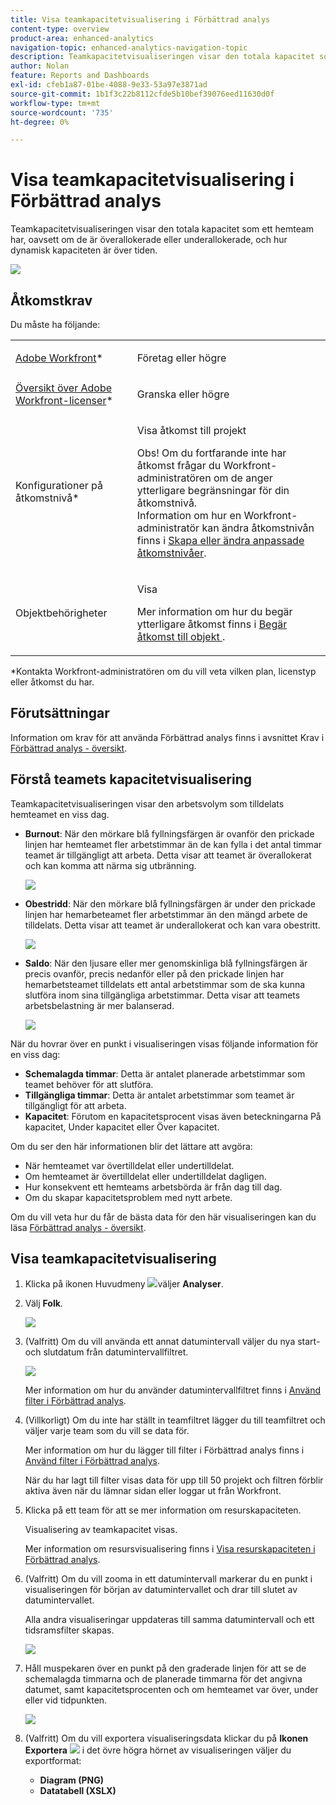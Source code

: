 ```yaml
---
title: Visa teamkapacitetvisualisering i Förbättrad analys
content-type: overview
product-area: enhanced-analytics
navigation-topic: enhanced-analytics-navigation-topic
description: Teamkapacitetvisualiseringen visar den totala kapacitet som ett hemteam har, oavsett om de är överallokerade eller underallokerade, och hur dynamisk kapaciteten är över tiden.
author: Nolan
feature: Reports and Dashboards
exl-id: cfeb1a87-01be-4088-9e33-53a97e3871ad
source-git-commit: 1b1f3c22b8112cfde5b10bef39076eed11630d0f
workflow-type: tm+mt
source-wordcount: '735'
ht-degree: 0%

---
```


# Visa teamkapacitetvisualisering i Förbättrad analys

Teamkapacitetvisualiseringen visar den totala kapacitet som ett hemteam har, oavsett om de är överallokerade eller underallokerade, och hur dynamisk kapaciteten är över tiden.

![](assets/team-capacity-350x110.png)

## Åtkomstkrav

Du måste ha följande:

<table style="table-layout:auto"> 
 <col> 
 <col> 
 <tbody> 
  <tr> 
   <td role="rowheader"><a href="https://www.workfront.com/plans" target="_blank">Adobe Workfront</a>*</td> 
   <td> <p>Företag eller högre</p> </td> 
  </tr> 
  <tr> 
   <td role="rowheader"><a href="../administration-and-setup/add-users/access-levels-and-object-permissions/wf-licenses.md" class="MCXref xref">Översikt över Adobe Workfront-licenser</a>*</td> 
   <td> <p>Granska eller högre</p> </td> 
  </tr> 
  <tr> 
   <td role="rowheader">Konfigurationer på åtkomstnivå*</td> 
   <td> <p>Visa åtkomst till projekt</p> <p>Obs! Om du fortfarande inte har åtkomst frågar du Workfront-administratören om de anger ytterligare begränsningar för din åtkomstnivå.<br>Information om hur en Workfront-administratör kan ändra åtkomstnivån finns i <a href="../administration-and-setup/add-users/configure-and-grant-access/create-modify-access-levels.md" class="MCXref xref">Skapa eller ändra anpassade åtkomstnivåer</a>.</p> </td> 
  </tr> 
  <tr> 
   <td role="rowheader">Objektbehörigheter</td> 
   <td> <p>Visa</p> <p>Mer information om hur du begär ytterligare åtkomst finns i <a href="../workfront-basics/grant-and-request-access-to-objects/request-access.md" class="MCXref xref">Begär åtkomst till objekt </a>.</p> </td> 
  </tr> 
 </tbody> 
</table>

&#42;Kontakta Workfront-administratören om du vill veta vilken plan, licenstyp eller åtkomst du har.

## Förutsättningar

Information om krav för att använda Förbättrad analys finns i avsnittet Krav i [Förbättrad analys - översikt](../enhanced-analytics/enhanced-analytics-overview.md).

## Förstå teamets kapacitetvisualisering

Teamkapacitetvisualiseringen visar den arbetsvolym som tilldelats hemteamet en viss dag.

* **Burnout**: När den mörkare blå fyllningsfärgen är ovanför den prickade linjen har hemteamet fler arbetstimmar än de kan fylla i det antal timmar teamet är tillgängligt att arbeta. Detta visar att teamet är överallokerat och kan komma att närma sig utbränning.

   ![](assets/team-capacity-over-capacity.png)

* **Obestridd**: När den mörkare blå fyllningsfärgen är under den prickade linjen har hemarbeteamet fler arbetstimmar än den mängd arbete de tilldelats. Detta visar att teamet är underallokerat och kan vara obestritt.

   ![](assets/team-capacity-under-capacity.png)

* **Saldo**: När den ljusare eller mer genomskinliga blå fyllningsfärgen är precis ovanför, precis nedanför eller på den prickade linjen har hemarbetsteamet tilldelats ett antal arbetstimmar som de ska kunna slutföra inom sina tillgängliga arbetstimmar. Detta visar att teamets arbetsbelastning är mer balanserad.

   ![](assets/team-capacity-at-capacity.png)

När du hovrar över en punkt i visualiseringen visas följande information för en viss dag:

* **Schemalagda timmar**: Detta är antalet planerade arbetstimmar som teamet behöver för att slutföra.
* **Tillgängliga timmar**: Detta är antalet arbetstimmar som teamet är tillgängligt för att arbeta.
* **Kapacitet**: Förutom en kapacitetsprocent visas även beteckningarna På kapacitet, Under kapacitet eller Över kapacitet.

Om du ser den här informationen blir det lättare att avgöra:

* När hemteamet var övertilldelat eller undertilldelat.
* Om hemteamet är övertilldelat eller undertilldelat dagligen.
* Hur konsekvent ett hemteams arbetsbörda är från dag till dag.
* Om du skapar kapacitetsproblem med nytt arbete.

Om du vill veta hur du får de bästa data för den här visualiseringen kan du läsa [Förbättrad analys - översikt](../enhanced-analytics/enhanced-analytics-overview.md).

## Visa teamkapacitetvisualisering

1. Klicka på ikonen Huvudmeny ![](assets/main-menu-icon-16x12.png)väljer **Analyser**.
1. Välj **Folk**.

   ![](assets/people-area-cropped-qs-350x276.png)

1. (Valfritt) Om du vill använda ett annat datumintervall väljer du nya start- och slutdatum från datumintervallfiltret.

   ![](assets/filters-select-date-range-350x344.png)

   Mer information om hur du använder datumintervallfiltret finns i [Använd filter i Förbättrad analys](../enhanced-analytics/use-enhanced-analytics-filters.md).

1. (Villkorligt) Om du inte har ställt in teamfiltret lägger du till teamfiltret och väljer varje team som du vill se data för.

   Mer information om hur du lägger till filter i Förbättrad analys finns i [Använd filter i Förbättrad analys](../enhanced-analytics/use-enhanced-analytics-filters.md).

   När du har lagt till filter visas data för upp till 50 projekt och filtren förblir aktiva även när du lämnar sidan eller loggar ut från Workfront.

1. Klicka på ett team för att se mer information om resurskapaciteten.

   Visualisering av teamkapacitet visas.

   Mer information om resursvisualisering finns i [Visa resurskapaciteten i Förbättrad analys](../enhanced-analytics/resource-capacity-overview.md).

1. (Valfritt) Om du vill zooma in ett datumintervall markerar du en punkt i visualiseringen för början av datumintervallet och drar till slutet av datumintervallet.

   Alla andra visualiseringar uppdateras till samma datumintervall och ett tidsramsfilter skapas.

   ![](assets/timeframe-filter-350x220.png)

1. Håll muspekaren över en punkt på den graderade linjen för att se de schemalagda timmarna och de planerade timmarna för det angivna datumet, samt kapacitetsprocenten och om hemteamet var över, under eller vid tidpunkten.

   ![](assets/team-capacity-capacity-pop-up-350x351.png)

1. (Valfritt) Om du vill exportera visualiseringsdata klickar du på **Ikonen Exportera** ![](assets/export.png) i det övre högra hörnet av visualiseringen väljer du exportformat:

   * **Diagram (PNG)**
   * **Datatabell (XSLX)**

